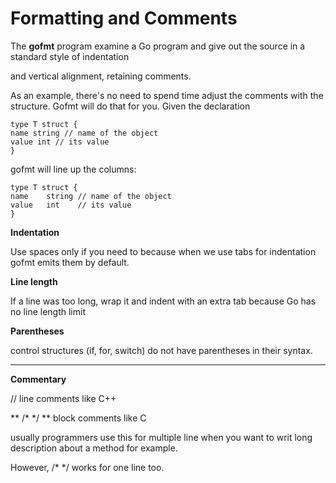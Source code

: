 
# Formatting and Comments 

 The **gofmt** program  examine a Go program and give out the source in a standard style of indentation 
 
 and vertical alignment, retaining  comments.
 
As an example, there's no need to spend time adjust the comments with the structure.
Gofmt will do that for you. Given the declaration

    type T struct {
    name string // name of the object
    value int // its value
    }
    
gofmt will line up the columns:

    type T struct {
    name    string // name of the object
    value   int    // its value
    }


**Indentation**

Use spaces only if you need to because when we use tabs for indentation gofmt emits them by default.


**Line length**

 If a line was too long, wrap it and indent with an extra tab because Go has no line length limit
 
**Parentheses**

 control structures (if, for, switch) do not have parentheses in their syntax.
 
--------------------------------------------
**Commentary**

 // line comments like C++
 
 ** /* */ ** block comments like C
 
 usually programmers use this for multiple line when you want to writ long description about a method for example.
 
 However, /* */ works for one line too.
 
 



